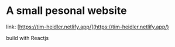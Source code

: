 # A small pesonal website

link: [https://tim-heidler.netlify.app/](https://tim-heidler.netlify.app/)

build with Reactjs
